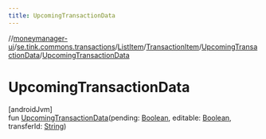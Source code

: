 ```yaml
---
title: UpcomingTransactionData
---
```

//[moneymanager-ui](../../../../../index.html)/[se.tink.commons.transactions](../../../index.html)/[ListItem](../../index.html)/[TransactionItem](../index.html)/[UpcomingTransactionData](index.html)/[UpcomingTransactionData](-upcoming-transaction-data.html)



# UpcomingTransactionData



[androidJvm]\
fun [UpcomingTransactionData](-upcoming-transaction-data.html)(pending: [Boolean](https://kotlinlang.org/api/latest/jvm/stdlib/kotlin/-boolean/index.html), editable: [Boolean](https://kotlinlang.org/api/latest/jvm/stdlib/kotlin/-boolean/index.html), transferId: [String](https://kotlinlang.org/api/latest/jvm/stdlib/kotlin/-string/index.html))




